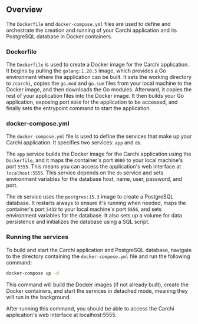 ## Overview

The `Dockerfile` and `docker-compose.yml` files are used to define and orchestrate the creation and running of your Carchi application and its PostgreSQL database in Docker containers.

### Dockerfile

The `Dockerfile` is used to create a Docker image for the Carchi application. It begins by pulling the `golang:1.20.5` image, which provides a Go environment where the application can be built. It sets the working directory to `/carchi`, copies the `go.mod` and `go.sum` files from your local machine to the Docker image, and then downloads the Go modules. Afterward, it copies the rest of your application files into the Docker image. It then builds your Go application, exposing port `8080` for the application to be accessed, and finally sets the entrypoint command to start the application.

### docker-compose.yml

The `docker-compose.yml` file is used to define the services that make up your Carchi application. It specifies two services: `app` and `db`.

The `app` service builds the Docker image for the Carchi application using the `Dockerfile`, and it maps the container's port `8080` to your local machine's port `5555`. This means you can access the application's web interface at `localhost:5555`. This service depends on the `db` service and sets environment variables for the database host, name, user, password, and port.

The `db` service uses the `postgres:15.3` image to create a PostgreSQL database. It restarts always to ensure it's running when needed, maps the container's port `5432` to your local machine's port `5556`, and sets environment variables for the database. It also sets up a volume for data persistence and initializes the database using a SQL script.

### Running the services

To build and start the Carchi application and PostgreSQL database, navigate to the directory containing the `docker-compose.yml` file and run the following command:

```bash
docker-compose up -d
```

This command will build the Docker images (if not already built), create the Docker containers, and start the services in detached mode, meaning they will run in the background.

After running this command, you should be able to access the Carchi application's web interface at localhost:5555.